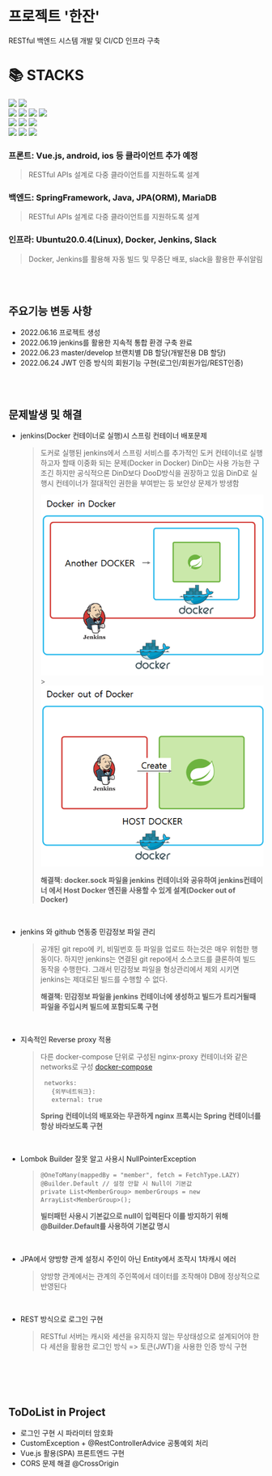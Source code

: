 # 프로젝트 '한잔'

RESTful 백엔드 시스템 개발 및 CI/CD 인프라 구축

<div align=left><h1>📚 STACKS</h1></div>

<div align=left> 
  <img src="https://img.shields.io/badge/vue.js-4FC08D?style=for-the-badge&logo=vue.js&logoColor=white"> 
  <img src="https://img.shields.io/badge/bootstrap-7952B3?style=for-the-badge&logo=bootstrap&logoColor=white">
  <br>
  <img src="https://img.shields.io/badge/html5-E34F26?style=for-the-badge&logo=html5&logoColor=white"> 
  <img src="https://img.shields.io/badge/css-1572B6?style=for-the-badge&logo=css3&logoColor=white"> 
  <img src="https://img.shields.io/badge/javascript-F7DF1E?style=for-the-badge&logo=javascript&logoColor=black"> 
  <img src="https://img.shields.io/badge/jquery-0769AD?style=for-the-badge&logo=jquery&logoColor=white">
  <br>

  <img src="https://img.shields.io/badge/java-007396?style=for-the-badge&logo=java&logoColor=white"> 
  <img src="https://img.shields.io/badge/spring-6DB33F?style=for-the-badge&logo=spring&logoColor=white"> 
  <img src="https://img.shields.io/badge/mariaDB-003545?style=for-the-badge&logo=mariaDB&logoColor=white"> 
  <br>

  <img src="https://img.shields.io/badge/linux-FCC624?style=for-the-badge&logo=linux&logoColor=black"> 
  <img src="https://img.shields.io/badge/jenkins-gray?style=for-the-badge&logo=jenkins&logoColor=white"> 
  <img src="https://img.shields.io/badge/Docker-2496ED?style=for-the-badge&logo=docker&logoColor=white"> 
  <br>
</div>

### 프론트: Vue.js, android, ios 등 클라이언트 추가 예정

> RESTful APIs 설계로 다중 클라이언트를 지원하도록 설계

### 백엔드: SpringFramework, Java, JPA(ORM), MariaDB

> RESTful APIs 설계로 다중 클라이언트를 지원하도록 설계

### 인프라: Ubuntu20.0.4(Linux), Docker, Jenkins, Slack

> Docker, Jenkins를 활용해 자동 빌드 및 무중단 배포, slack을 활용한 푸쉬알림

<br><br>

## 주요기능 변동 사항

- 2022.06.16 프로젝트 생성
- 2022.06.19 jenkins를 활용한 지속적 통합 환경 구축 완료
- 2022.06.23 master/develop 브랜치별 DB 할당(개발전용 DB 할당)
- 2022.06.24 JWT 인증 방식의 회원기능 구현(로그인/회원가입/REST인증)

<br><br>

## 문제발생 및 해결

- jenkins(Docker 컨테이너로 실행)시 스프링 컨테이너 배포문제

  > 도커로 실행된 jenkins에서 스프링 서비스를 추가적인 도커 컨테이너로 실행하고자 할때 이중화 되는 문제(Docker in Docker)
  > DinD는 사용 가능한 구조긴 하지만 공식적으론 DinD보다 DooD방식을 권장하고 있음
  > DinD로 실행시 컨테이너가 절대적인 권한을 부여받는 등 보안상 문제가 방생함
  >
  > ![도커in도커](img_doc/docker_in_docker.png) > ![도커 out of 도커](img_doc/docker_out_of_docker.png)
  >
  > **해결책: docker.sock 파일을 jenkins 컨테이너와 공유하여 jenkins컨테이너 에서 Host Docker 엔진을 사용할 수 있게 설계(Docker out of Docker)**

  <br>

- jenkins 와 github 연동중 민감정보 파일 관리

  > 공개된 git repo에 키, 비밀번호 등 파일을 업로드 하는것은 매우 위험한 행동이다.
  > 하지만 jenkins는 연결된 git repo에서 소스코드를 클론하여 빌드 동작을 수행한다.
  > 그래서 민감정보 파일을 형상관리에서 제외 시키면 jenkins는 제대로된 빌드를 수행할 수 없다.
  >
  > **해결책: 민감정보 파일을 jenkins 컨테이너에 생성하고 빌드가 트리거될때 파일을 주입시켜 빌드에 포함되도록 구현**

  <br>

- 지속적인 Reverse proxy 적용

  > 다른 docker-compose 단위로 구성된 nginx-proxy 컨테이너와 같은 networks로 구성
  > [docker-compose](docker-compose.yml)
  >
  > ```
  >  networks:
  >    {외부네트워크}:
  >    external: true
  > ```
  >
  > **Spring 컨테이너의 배포와는 무관하게 nginx 프록시는 Spring 컨테이너를 항상 바라보도록 구현**

  <br>

- Lombok Builder 잘못 알고 사용시 NullPointerException

  > ```
  > @OneToMany(mappedBy = "member", fetch = FetchType.LAZY)
  > @Builder.Default // 설정 안할 시 Null이 기본값
  > private List<MemberGroup> memberGroups = new ArrayList<MemberGroup>();
  > ```
  >
  > **빌터패턴 사용시 기본값으로 null이 입력된다 이를 방지하기 위해 @Builder.Default를 사용하여 기본값 명시**

  <br>

- JPA에서 양방향 관계 설정시 주인이 아닌 Entity에서 조작시 1차캐시 에러

  > 양방향 관계에서는 관계의 주인쪽에서 데이터를 조작해야 DB에 정상적으로 반영된다

  <br>

- REST 방식으로 로그인 구현

  > RESTful 서버는 캐시와 세션을 유지하지 않는 무상태성으로 설계되어야 한다
  > 세션을 활용한 로그인 방식 => 토큰(JWT)을 사용한 인증 방식 구현

  <br>
  
  <br><br>
## ToDoList in Project
- 로그인 구현 시 파라미터 암호화
- CustomException + @RestControllerAdvice 공통예외 처리
- Vue.js 활용(SPA)  프론트엔드 구현
- CORS 문제 해결 @CrossOrigin



